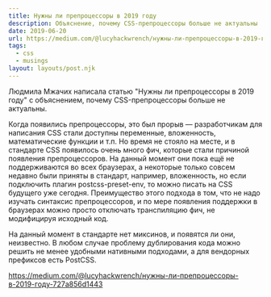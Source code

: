 ```yaml
---
title: Нужны ли препроцессоры в 2019 году
description: Объяснение, почему CSS-препроцессоры больше не актуальны
date: 2019-06-20
url: https://medium.com/@lucyhackwrench/нужны-ли-препроцессоры-в-2019-году-727a856d1443
tags:
  - css
  - musings
layout: layouts/post.njk
---
```

Людмила Мжачих написала статью "Нужны ли препроцессоры в 2019 году" с объяснением, почему CSS-препроцессоры больше не актуальны.

Когда появились препроцессоры, это был прорыв — разработчикам для написания CSS стали доступны переменные, вложенность, математические функции и т.п. Но время не стояло на месте, и в стандарте CSS появилось очень много фич, которые стали причиной появления препроцессоров. На данный момент они пока ещё не поддерживаются во всех браузерах, а некоторые только совсем недавно были приняты в стандарт, например, вложенность, но если подключить плагин postcss-preset-env, то можно писать на CSS будущего уже сегодня. Преимущество этого подхода в том, что не надо изучать синтаксис препроцессоров, и по мере появления поддержки в браузерах можно просто отключать транспиляцию фич, не модифицируя исходный код.

На данный момент в стандарте нет миксинов, и появятся ли они, неизвестно. В любом случае проблему дублирования кода можно решить не менее удобными нативными подходами, а для вендорных префиксов есть PostCSS.

https://medium.com/@lucyhackwrench/нужны-ли-препроцессоры-в-2019-году-727a856d1443
